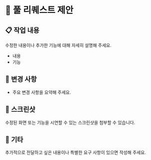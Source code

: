 # 🚀 풀 리퀘스트 제안

## 📋 작업 내용

수정한 내용이나 추가한 기능에 대해 자세히 설명해 주세요.

- 내용
- 기능

## 🔧 변경 사항

- 주요 변경 사항을 요약해 주세요.

## 📸 스크린샷

수정된 화면 또는 기능을 시연할 수 있는 스크린샷을 첨부할 수 있습니다.

## 📄 기타

추가적으로 전달하고 싶은 내용이나 특별한 요구 사항이 있으면 작성해 주세요.

